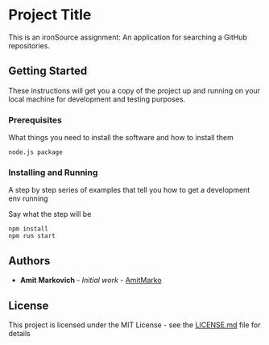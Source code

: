 # Project Title

This is an ironSource assignment:
An application for searching a GitHub repositories.

## Getting Started

These instructions will get you a copy of the project up and running on your local machine for development and testing purposes.

### Prerequisites

What things you need to install the software and how to install them

```
node.js package
```

### Installing and Running

A step by step series of examples that tell you how to get a development env running

Say what the step will be

```
npm install
npm run start
```

## Authors

* **Amit Markovich** - *Initial work* - [AmitMarko](https://github.com/amitmarko)

## License

This project is licensed under the MIT License - see the [LICENSE.md](LICENSE.md) file for details